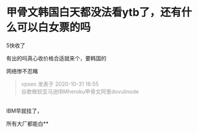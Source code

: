 # 甲骨文韩国白天都没法看ytb了，还有什么可以白女票的吗


5快收了

有出的吗真心收价格合适就来个，要韩国的

网络惨不忍睹<img src="static/image/smiley/yct/022.gif" smilieid="42" border="0" alt="" />&nbsp;&nbsp;

<div class="quote"><blockquote><font color="#999999">vpseo 发表于 2020-10-31 16:55</font><br />
<font color="#999999">谷歌微软亚马逊IBMheroku甲骨文阿里dovulinode</font></blockquote></div><br />
IBM早就挂了，

所有大厂都能白**

